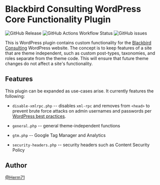 # Blackbird Consulting WordPress Core Functionality Plugin

![GitHub Release](https://img.shields.io/github/v/release/Herm71/blackbird-core-functionality-plugin?logo=github)
 ![GitHub Actions Workflow Status](https://img.shields.io/github/actions/workflow/status/Herm71/blackbird-core-functionality-plugin/release.yml?logo=github)
![GitHub issues](https://img.shields.io/github/issues/Herm71/blackbird-core-functionality-plugin?logo=github)

This is WordPress plugin contains custom functionality for the [Blackbird Consulting](https://blackbirdconsult.com) WordPress website. The concept is to keep features of a site that are theme independent, such as custom post-types, taxonomies, and roles separate from the theme code. This will ensure that future theme changes do not affect a site's functionality.

## Features

This plugin can be expanded as use-cases arise. It currently features the following:

* `disable-xmlrpc.php` -- disables `xml-rpc` and removes from `<head>` to prevent brute force attacks on admin usernames and passwords per [WordPress best practices](https://pantheon.io/docs/wordpress-best-practices#avoid-xml-rpc-attacks).

* `general.php` -- general theme-independent functions

* `gtm.php` -- Google Tag Manager and Analytics

* `security-headers.php` -- security headers such as Content Security Policy

## Author

[@Herm71](https://github.com/Herm71/)

